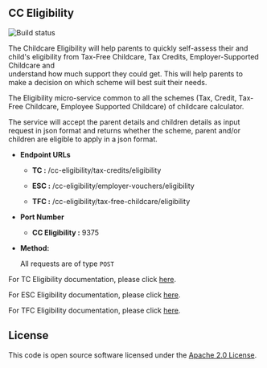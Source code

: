 **CC Eligibility**
----
![Build status](https://ci-dev.tax.service.gov.uk/buildStatus/icon?job=cc-eligibility)

The Childcare Eligibility will help parents to quickly self-assess their and child's eligibility from Tax-Free Childcare, Tax Credits, Employer-Supported Childcare and <br />
understand how much support they could get. This will help parents to make a decision on which scheme will best suit their needs.

The Eligibility micro-service common to all the schemes (Tax, Credit, Tax-Free Childcare, Employee Supported Childcare) of childcare calculator.

The service will accept the parent details and children details as input request in json format and returns whether the scheme, parent and/or children are eligible to apply in
a json format.


* **Endpoint URLs**

  * **TC  :**  /cc-eligibility/tax-credits/eligibility

  * **ESC :**  /cc-eligibility/employer-vouchers/eligibility

  * **TFC :**  /cc-eligibility/tax-free-childcare/eligibility



* **Port Number**

  * **CC Eligibility :** 9375



* **Method:**

  All requests are of type `POST`


For TC Eligibility documentation, please click [here](README_TC.md).

For ESC Eligibility documentation, please click [here](README_ESC.md).

For TFC Eligibility documentation, please click [here](README_TFC.md).


License
---

This code is open source software licensed under the [Apache 2.0 License]("http://www.apache.org/licenses/LICENSE-2.0.html").
